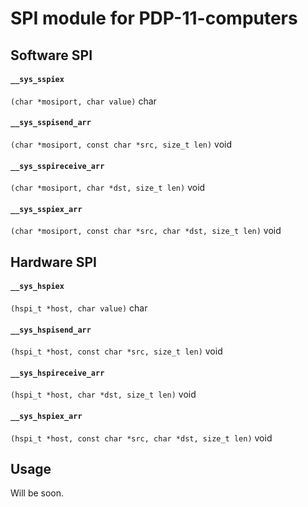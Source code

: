 # SPI module for PDP-11-computers

## Software SPI
#### `__sys_sspiex`
`(char *mosiport, char value)`
char
#### `__sys_sspisend_arr`
`(char *mosiport, const char *src, size_t len)`
void
#### `__sys_sspireceive_arr`
`(char *mosiport, char *dst, size_t len)`
void
#### `__sys_sspiex_arr`
`(char *mosiport, const char *src, char *dst, size_t len)`
void
## Hardware SPI
#### `__sys_hspiex`
`(hspi_t *host, char value)`
char
#### `__sys_hspisend_arr`
`(hspi_t *host, const char *src, size_t len)`
void
#### `__sys_hspireceive_arr`
`(hspi_t *host, char *dst, size_t len)`
void
#### `__sys_hspiex_arr`
`(hspi_t *host, const char *src, char *dst, size_t len)`
void

## Usage
Will be soon.

